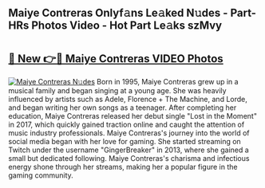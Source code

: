 ## Maiye Contreras Onlyf𝚊ns Le𝚊ked N𝚞des - Part-HRs Photos Video - Hot Part Le𝚊ks szMvy

# <h2><a href="http://ac30589.deff.icu/?id=Maiye+Contreras">🔗 New 👉🔴 Maiye Contreras VIDEO Photos</a></h2>

[![Maiye Contreras N𝚞des](https://i.imgur.com/rIISA9y.gif)](http://ac30589.deff.icu/?id=Maiye+Contreras)
Born in 1995, Maiye Contreras grew up in a musical family and began singing at a young age. She was heavily influenced by artists such as Adele, Florence + The Machine, and Lorde, and began writing her own songs as a teenager. After completing her education, Maiye Contreras released her debut single "Lost in the Moment" in 2017, which quickly gained traction online and caught the attention of music industry professionals. Maiye Contreras's journey into the world of social media began with her love for gaming. She started streaming on Twitch under the username "GingerBreaker" in 2013, where she gained a small but dedicated following. Maiye Contreras's charisma and infectious energy shone through her streams, making her a popular figure in the gaming community.
